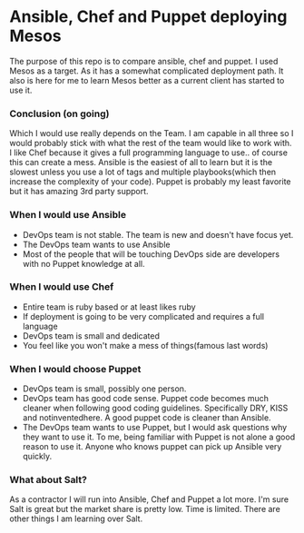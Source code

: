 # Ansible, Chef and Puppet deploying Mesos
The purpose of this repo is to compare ansible, chef and puppet. I used Mesos as a target. As it has a somewhat complicated deployment path. It also is here for me to learn Mesos better as a current client has started to use it.


### Conclusion (on going)
Which I would use really depends on the Team. I am capable in all three so I would probably stick with what the rest of the team would like to work with. I like Chef because it gives a full programming language to use.. of course this can create a mess. Ansible is the easiest of all to learn but it is the slowest unless you use a lot of tags and multiple playbooks(which then increase the complexity of your code). Puppet is probably my least favorite but it has amazing 3rd party support.

### When I would use Ansible
* DevOps team is not stable. The team is new and doesn't have focus yet.
* The DevOps team wants to use Ansible
* Most of the people that will be touching DevOps side are developers with no Puppet knowledge at all.

### When I would use Chef
* Entire team is ruby based or at least likes ruby
* If deployment is going to be very complicated and requires a full language
* DevOps team is small and dedicated
* You feel like you won't make a mess of things(famous last words)

### When I would choose Puppet
* DevOps team is small, possibly one person.
* DevOps team has good code sense. Puppet code becomes much cleaner when following good coding guidelines. Specifically DRY, KISS and notinventedhere. A good puppet code is cleaner than Ansible.
* The DevOps team wants to use Puppet, but I would ask questions why they want to use it. To me, being familiar with Puppet is not alone a good reason to use it. Anyone who knows puppet can pick up Ansible very quickly.

### What about Salt?
As a contractor I will run into Ansible, Chef and Puppet a lot more. I'm sure Salt is great but the market share is pretty low. Time is limited. There are other things I am learning over Salt. 


